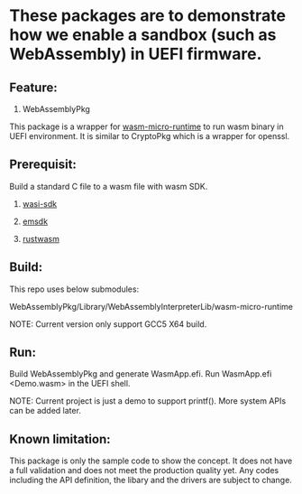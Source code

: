 # These packages are to demonstrate how we enable a sandbox (such as WebAssembly) in UEFI firmware.

## Feature:
1) WebAssemblyPkg

This package is a wrapper for [wasm-micro-runtime](https://github.com/bytecodealliance/wasm-micro-runtime) to run wasm binary in UEFI environment.
It is similar to CryptoPkg which is a wrapper for openssl.

## Prerequisit:

  Build a standard C file to a wasm file with wasm SDK.
  
  1. [wasi-sdk](https://github.com/WebAssembly/wasi-sdk)
  
  2. [emsdk](https://emscripten.org/docs/getting_started/downloads.html)
  
  3. [rustwasm](https://rustwasm.github.io/)


## Build:
This repo uses below submodules:

  WebAssemblyPkg/Library/WebAssemblyInterpreterLib/wasm-micro-runtime

  NOTE: Current version only support GCC5 X64 build.

## Run:

  Build WebAssemblyPkg and generate WasmApp.efi.
  Run WasmApp.efi <Demo.wasm> in the UEFI shell.

  NOTE: Current project is just a demo to support printf(). More system APIs can be added later.

## Known limitation:
This package is only the sample code to show the concept.
It does not have a full validation and does not meet the production quality yet.
Any codes including the API definition, the libary and the drivers are subject to change.


